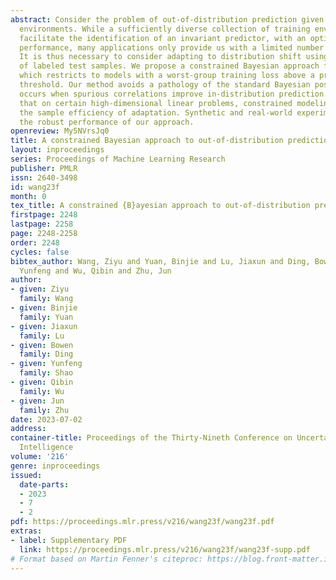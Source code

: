 ```yaml
---
abstract: Consider the problem of out-of-distribution prediction given data from multiple
  environments. While a sufficiently diverse collection of training environments will
  facilitate the identification of an invariant predictor, with an optimal generalization
  performance, many applications only provide us with a limited number of environments.
  It is thus necessary to consider adapting to distribution shift using a handful
  of labeled test samples. We propose a constrained Bayesian approach for this task,
  which restricts to models with a worst-group training loss above a prespecified
  threshold. Our method avoids a pathology of the standard Bayesian posterior, which
  occurs when spurious correlations improve in-distribution prediction. We also show
  that on certain high-dimensional linear problems, constrained modeling improves
  the sample efficiency of adaptation. Synthetic and real-world experiments demonstrate
  the robust performance of our approach.
openreview: My5NVrsJq0
title: A constrained Bayesian approach to out-of-distribution prediction
layout: inproceedings
series: Proceedings of Machine Learning Research
publisher: PMLR
issn: 2640-3498
id: wang23f
month: 0
tex_title: A constrained {B}ayesian approach to out-of-distribution prediction
firstpage: 2248
lastpage: 2258
page: 2248-2258
order: 2248
cycles: false
bibtex_author: Wang, Ziyu and Yuan, Binjie and Lu, Jiaxun and Ding, Bowen and Shao,
  Yunfeng and Wu, Qibin and Zhu, Jun
author:
- given: Ziyu
  family: Wang
- given: Binjie
  family: Yuan
- given: Jiaxun
  family: Lu
- given: Bowen
  family: Ding
- given: Yunfeng
  family: Shao
- given: Qibin
  family: Wu
- given: Jun
  family: Zhu
date: 2023-07-02
address:
container-title: Proceedings of the Thirty-Nineth Conference on Uncertainty in Artificial
  Intelligence
volume: '216'
genre: inproceedings
issued:
  date-parts:
  - 2023
  - 7
  - 2
pdf: https://proceedings.mlr.press/v216/wang23f/wang23f.pdf
extras:
- label: Supplementary PDF
  link: https://proceedings.mlr.press/v216/wang23f/wang23f-supp.pdf
# Format based on Martin Fenner's citeproc: https://blog.front-matter.io/posts/citeproc-yaml-for-bibliographies/
---
```

